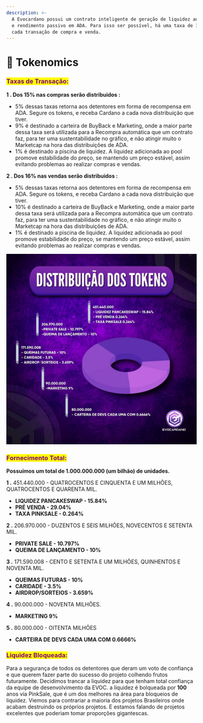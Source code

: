```yaml
---
description: >-
  A Evocardano possui um contrato inteligente de geração de liquidez automática
  e rendimento passivo em ADA. Para isso ser possível, há uma taxa de 16% em
  cada transação de compra e venda.
---
```


# 🎯 Tokenomics

### <mark style="color:purple;">Taxas de Transação:</mark>

**1 .  Dos 15% nas compras serão distribuidos :**&#x20;

* 5% dessas taxas retorna aos detentores em forma de recompensa em ADA. Segure os tokens, e receba Cardano a cada nova distribuição que tiver.
* 9% é destinado a carteira de BuyBack e Marketing, onde a maior parte dessa taxa será utilizada para a Recompra automática que um contrato faz, para ter uma sustentabilidade no gráfico, e não atingir muito o Marketcap na hora das distribuições de ADA.
* &#x20;1% é destinado a piscina de liquidez. A liquidez adicionada ao pool promove estabilidade do preço, se mantendo um preço estável, assim evitando problemas ao realizar compras e vendas.

**2 .  Dos 16% nas vendas serão distribuidos  :**&#x20;

* 5% dessas taxas retorna aos detentores em forma de recompensa em ADA. Segure os tokens, e receba Cardano a cada nova distribuição que tiver.
* 10% é destinado a carteira de BuyBack e Marketing, onde a maior parte dessa taxa será utilizada para a Recompra automática que um contrato faz, para ter uma sustentabilidade no gráfico, e não atingir muito o Marketcap na hora das distribuições de ADA.
* 1% é destinado a piscina de liquidez. A liquidez adicionada ao pool promove estabilidade do preço, se mantendo um preço estável, assim evitando problemas ao realizar compras e vendas.

![](.gitbook/assets/photo1646679172.jpeg)

### <mark style="color:purple;">**Fornecimento Total:**</mark>

**Possuímos um total de 1.000.000.000 (um bilhão) de unidades.**

**1 .**  451.440.000 - QUATROCENTOS E CINQUENTA E UM MILHÕES, QUATROCENTOS E QUARENTA MIL.

* **LIQUIDEZ PANCAKESWAP - 15.84%**
* **PRÉ VENDA - 29.04%**
* **TAXA PINKSALE - 0.264%**                                                 &#x20;

**2 .** 206.970.000 - DUZENTOS E SEIS MILHÕES, NOVECENTOS E SETENTA MIL.

* **PRIVATE SALE - 10.797%**
* **QUEIMA DE LANÇAMENTO - 10%**

**3 .** 171.590.008 - CENTO E SETENTA E UM MILHÕES, QUINHENTOS E NOVENTA MIL.

* **QUEIMAS FUTURAS - 10%**
* **CARIDADE - 3.5%**
* **AIRDROP/SORTEIOS - 3.659%**

**4 .** 90.000.000 - NOVENTA MILHÕES.

* **MARKETING 9%**

**5 .**  80.000.000 - OITENTA MILHÕES

* **CARTEIRA DE DEVS CADA UMA COM 0.6666%**

### <mark style="color:purple;">**Liquidez Bloqueada:**</mark>

Para a segurança de todos os detentores  que deram um voto de confiança e que querem fazer parte do sucesso do projeto colhendo frutos futuramente. Decidimos trancar a liquidez para que tenham total confiança da equipe de desenvolvimento da EVOC.  a liquidez é bolqueada por **100** anos via PinkSale, que é um dos melhores na área para bloqueios de liquidez. Viemos para contrariar a maioria dos projetos Brasileiros onde acabam destruindo os próprios projetos. E estamos falando de projetos excelentes que poderiam tomar proporções gigantescas.
